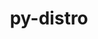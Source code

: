 ---
title: "py-distro"
layout: cache
categories: [package, develop-2025-02-23]
meta: {"compilers": ["gcc@=11.4.0"], "num_specs": 1, "num_specs_by_stack": {"e4s": 1, "root": 1}, "oss": ["ubuntu22.04"], "platforms": ["linux"], "stacks": ["e4s", "root"], "targets": ["x86_64_v3"], "versions": ["1.8.0"]}
spec_details: [{"compiler": "gcc@=11.4.0", "hash": "b7yv5trvclojsfkred4k5eg4rupf6jau", "os": "ubuntu22.04", "platform": "linux", "size": "-", "stacks": ["e4s", "root"], "tarball": "https://binaries.spack.io/develop-2025-02-23/build_cache/linux-ubuntu22.04-x86_64_v3/gcc-11.4.0/py-distro-1.8.0/linux-ubuntu22.04-x86_64_v3-gcc-11.4.0-py-distro-1.8.0-b7yv5trvclojsfkred4k5eg4rupf6jau.spack", "target": "x86_64_v3", "variants": ["build_system=python_pip"], "versions": ["1.8.0"]}]
---